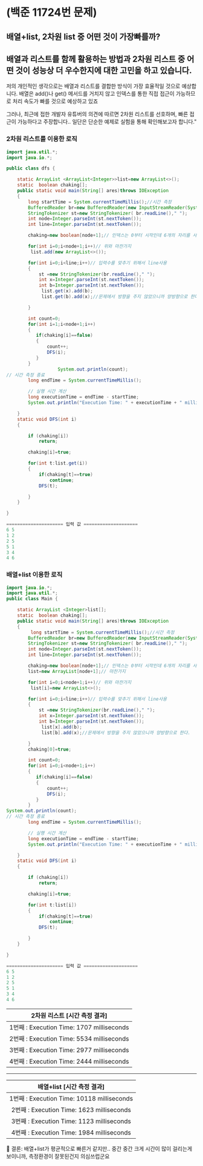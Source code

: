 # (백준 11724번 문제)
## 배열+list, 2차원 list 중 어떤 것이 가장빠를까?
## 배열과 리스트를 함께 활용하는 방법과 2차원 리스트 중 어떤 것이 성능상 더 우수한지에 대한 고민을 하고 있습니다.

저의 개인적인 생각으로는 배열과 리스트를 결합한 방식이 가장 효율적일 것으로 예상합니다. 
배열은 add()나 get() 메서드를 거치지 않고 인덱스를 통한 직접 접근이 가능하므로 처리 속도가 빠를 것으로 예상하고 있죠

그러나, 최근에 접한 개발자 유튜버의 의견에 따르면 2차원 리스트를 선호하며, 빠른 접근이 가능하다고 주장합니다..
일단은 단순한 예제로 실험을 통해 확인해보고자 합니다."



### 2차원 리스트를 이용한 로직

```java
import java.util.*;
import java.io.*;

public class dfs {

    static ArrayList <ArrayList<Integer>>list=new ArrayList<>();
    static  boolean chaking[];
    public static void main(String[] ares)throws IOException
    {
        long startTime = System.currentTimeMillis();//시간 측정
        BufferedReader br=new BufferedReader(new InputStreamReader(System.in));
        StringTokenizer st=new StringTokenizer( br.readLine()," ");
        int node=Integer.parseInt(st.nextToken());
        int line=Integer.parseInt(st.nextToken());

        chaking=new boolean[node+1];// 인덱스는 0부터 시작인데 6개의 자리를 사용해야 하니까.. +1

        for(int i=0;i<node+1;i++)// 위와 마찬가지
         list.add(new ArrayList<>());

        for(int i=0;i<line;i++)// 입력수를 맞추기 위해서 line사용
        {
            st =new StringTokenizer(br.readLine()," ");
            int x=Integer.parseInt(st.nextToken());
            int b=Integer.parseInt(st.nextToken());
             list.get(x).add(b);
             list.get(b).add(x);//문제에서 방향을 주지 않았으니까 양방향으로 한다.

        }

        int count=0;
        for(int i=1;i<node+1;i++)
        {
           if(chaking[i]==false)
           {
               count++;
               DFS(i);
           }
        }
                   System.out.println(count);
// 시간 측정 종료
        long endTime = System.currentTimeMillis();

        // 실행 시간 계산
        long executionTime = endTime - startTime;
        System.out.println("Execution Time: " + executionTime + " milliseconds");

    }
    static void DFS(int i)
    {

        if (chaking[i])
            return;

        chaking[i]=true;

        for(int t:list.get(i))
        {
            if(chaking[t]==true)
                continue;
            DFS(t);

        }
    }

}

===================== 입력 값 ====================
6 5
1 2
2 5
5 1
3 4
4 6
```


### 배열+list 이용한 로직

```java
import java.io.*;
import java.util.*;
public class Main {

    static ArrayList <Integer>list[];
    static  boolean chaking[];
    public static void main(String[] ares)throws IOException
    {
         long startTime = System.currentTimeMillis();//시간 측정
        BufferedReader br=new BufferedReader(new InputStreamReader(System.in));
        StringTokenizer st=new StringTokenizer( br.readLine()," ");
        int node=Integer.parseInt(st.nextToken());
        int line=Integer.parseInt(st.nextToken());

        chaking=new boolean[node+1];// 인덱스는 0부터 시작인데 6개의 자리를 사용해야 하니까.. +1
        list=new ArrayList[node+1];// 마찬가지

        for(int i=0;i<node+1;i++)// 위와 마찬가지
         list[i]=new ArrayList<>();

        for(int i=0;i<line;i++)// 입력수를 맞추기 위해서 line사용
        {
            st =new StringTokenizer(br.readLine()," ");
            int x=Integer.parseInt(st.nextToken());
            int b=Integer.parseInt(st.nextToken());
             list[x].add(b);
             list[b].add(x);//문제에서 방향을 주지 않았으니까 양방향으로 한다.

        }
        chaking[0]=true;

        int count=0;
        for(int i=0;i<node+1;i++)
        {
           if(chaking[i]==false)
           {
               count++;
               DFS(i);
           }
        }
System.out.println(count);
// 시간 측정 종료
        long endTime = System.currentTimeMillis();

        // 실행 시간 계산
        long executionTime = endTime - startTime;
        System.out.println("Execution Time: " + executionTime + " milliseconds");

    }
    static void DFS(int i)
    {

        if (chaking[i])
            return;

        chaking[i]=true;

        for(int t:list[i])
        {
            if(chaking[t]==true)
                continue;
            DFS(t);

        }
    }

}

===================== 입력 값 ====================
6 5
1 2
2 5
5 1
3 4
4 6
```



| 2차원 리스트 [시간 측정 결과] |
|:--:|
|1번째 : Execution Time: 1707 milliseconds|
|2번째 : Execution Time: 5534 milliseconds|
|3번째 : Execution Time: 2977 milliseconds|
|4번째 : Execution Time: 2444 milliseconds|


--------

| 배열+list [시간 측정 결과] |
|:--:|
|1번째 : Execution Time: 10118 milliseconds|
|2번째 : Execution Time: 1623 milliseconds|
|3번째 : Execution Time: 1123 milliseconds|
|4번째 : Execution Time: 1984 milliseconds|



<aside>
📌 결론: 배열+list가 평균적으로 빠른거 같지만.. 중간 중간 크게 시간이 많이 걸리는게 보이니까, 측정환경이 잘못된건지 의심쓰럽군요

</aside>
